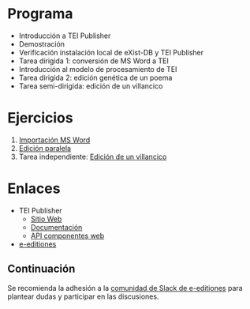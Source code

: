 # Programa

* Introducción a TEI Publisher
* Demostración
* Verificación instalación local de eXist-DB y TEI Publisher
* Tarea dirigida 1: conversión de MS Word a TEI
* Introducción al modelo de procesamiento de TEI
* Tarea dirigida 2: edición genética de un poema
* Tarea semi-dirigida: edición de un villancico

# Ejercicios

1. [Importación MS Word](assignments/T1.md)
2. [Edición paralela](assignments/T2.md)
3. Tarea independiente: [Edición de un villancico](assignments/T3.md)

# Enlaces
* TEI Publisher
  - [Sitio Web](https://teipublisher.com)
  - [Documentación](https://teipublisher.com/exist/apps/tei-publisher/doc/documentation.xml?odd=docbook.odd)
  - [API componentes web](https://unpkg.com/@teipublisher/pb-components@latest/dist/api.html)
* [e-editiones](https://e-editiones.org/)

## Continuación

Se recomienda la adhesión a la [comunidad de Slack de e-editiones](https://join.slack.com/t/e-editiones/shared_invite/zt-e19jc03q-OFaVni~_lh6emSHen6pswg) para plantear dudas y participar en las discusiones.
